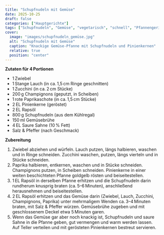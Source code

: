 ```yaml
---
title: "Schupfnudeln mit Gemüse"
date: 2025-10-25
draft: false
categories: ["Hauptgerichte"]
tags: ["Schupfnudeln", "Gemüse", "vegetarisch", "schnell", "Pfannengericht"]
cover:
  image: "images/schupfnudeln_gemüse.jpg"
  alt: "Schupfnudeln mit Gemüse"
  caption: "Knackige Gemüse‑Pfanne mit Schupfnudeln und Pinienkernen"
  relative: true
  position: "center"
---
```


<div class="container2col">

<div class="zutaten">

**Zutaten für 4 Portionen**  
- 1 Zwiebel  
- 1 Stange Lauch (in ca. 1,5 cm Ringe geschnitten)  
- 1 Zucchini (in ca. 2 cm Stücke)  
- 200 g Champignons (geputzt, in Scheiben)  
- 1 rote Paprikaschote (in ca. 1,5 cm Stücke)  
- 2 EL Pinienkerne (geröstet)  
- 2 EL Rapsöl
- 800 g Schupfnudeln (aus dem Kühlregal)  
- 150 ml Gemüsebrühe  
- 4 EL Saure Sahne (10 % Fett)  
- Salz & Pfeffer (nach Geschmack)  

</div>

<div class="zubereitung">

**Zubereitung**

1. Zwiebel abziehen und würfeln. Lauch putzen, längs halbieren, waschen und in Ringe schneiden. Zucchini waschen, putzen, längs vierteln und in Stücke schneiden.  
2. Paprika halbieren, entkernen, waschen und in Stücke schneiden. Champignons putzen, in Scheiben schneiden. Pinienkerne in einer weiten beschichteten Pfanne goldgelb rösten und beiseitestellen.  
3. 1 EL Rapsöl in derselben Pfanne erhitzen und die Schupfnudeln darin rundherum knusprig braten (ca. 5–6 Minuten), anschließend herausnehmen und beiseitestellen.  
4. 2 EL Rapsöl erhitzen und das Gemüse darin (Zwiebel, Lauch, Zucchini, Champignons, Paprika) unter mehrmaligem Wenden ca. 3–4 Minuten braten, mit Salz & Pfeffer würzen. Gemüsebrühe zugeben und mit geschlossenem Deckel etwa 5 Minuten garen.  
5. Wenn das Gemüse gar aber noch knackig ist, Schupfnudeln und saure Sahne in die Pfanne geben, gut vermengen und warm werden lassen. Auf Teller verteilen und mit gerösteten Pinienkernen bestreut servieren.  

</div>

</div>
